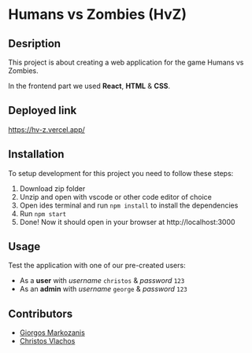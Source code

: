 # Humans vs Zombies (HvZ)
## Desription
This project is about creating a web application for the game Humans vs Zombies.

In the frontend part we used __React__, __HTML__ & __CSS__.

## Deployed link
https://hv-z.vercel.app/

## Installation
To setup development for this project you need to follow these steps:
1. Download zip folder
2. Unzip and open with vscode or other code editor of choice
3. Open ides terminal and run `npm install` to install the dependencies
4. Run `npm start`
5. Done! Now it should open in your browser at http://localhost:3000

## Usage
Test the application with one of our pre-created users:
- As a **user** with *username* `christos` & *password* `123`
- As an **admin** with *username* `george` & *password* `123`

## Contributors
- [Giorgos Markozanis](https://github.com/markajino)
- [Christos Vlachos](https://github.com/ChristosVlachos2000)

